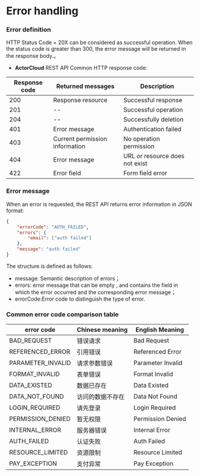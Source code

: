 # Error handling

### Error definition

HTTP Status Code = 20X can be considered as successful operation. When the status code is greater than 300, the error message will be returned in the response body.。

- **ActorCloud** REST API Common HTTP response code:

| Response code | Returned messages | Description |
| ------ | ----------- | ------- |
| 200 | Response resource | Successful response |
| 201 | -- | Successful operation |
| 204 | -- | Successfully deletion |
| 401 | Error message | Authentication failed |
| 403 | Current permission information | No operation permission |
| 404 | Error message | URL or resource does not exist |
| 422 | Error field | Form field error |


### Error message

When an error is requested, the REST API returns error information in JSON format:

```json
{
    "errorCode": "AUTH_FAILED",
    "errors": {
    	"email": ["auth failed"]
    },
    "message": "auth failed"
}
```

The structure is defined as follows:

- message: Semantic description of errors；
- errors: error message that can be empty , and contains the field in which the error occurred and the corresponding error message； 
- errorCode:Error code to distinguish the type of error.



### Common error code comparison table

| error code | Chinese meaning | English Meaning |
| ------ | ----------- | ------- |
| BAD_REQUEST | 错误请求 | Bad Request |
| REFERENCED_ERROR | 引用错误 | Referenced Error |
| PARAMETER_INVALID | 请求参数错误 | Parameter Invalid |
| FORMAT_INVALID | 表单错误 | Format Invalid |
| DATA_EXISTED | 数据已存在 | Data Existed |
| DATA_NOT_FOUND | 访问的数据不存在 | Data Not Found |
| LOGIN_REQUIRED | 请先登录 | Login Required |
| PERMISSION_DENIED | 暂无权限 | Permission Denied |
| INTERNAL_ERROR | 服务器错误 | Internal Error |
| AUTH_FAILED | 认证失败 | Auth Failed |
| RESOURCE_LIMITED | 资源限制 | Resource Limited |
| PAY_EXCEPTION | 支付异常 | Pay Exception |
